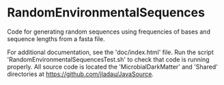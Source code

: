 # RandomEnvironmentalSequences
Code for generating random sequences using frequencies of bases and sequence lengths from a fasta file.

For additional documentation, see the 'doc/index.html' file. Run the script 'RandomEnvironmentalSequencesTest.sh' to check that code is running properly. All source code is located the 'MicrobialDarkMatter' and 'Shared' directories at https://github.com/jladau/JavaSource.
